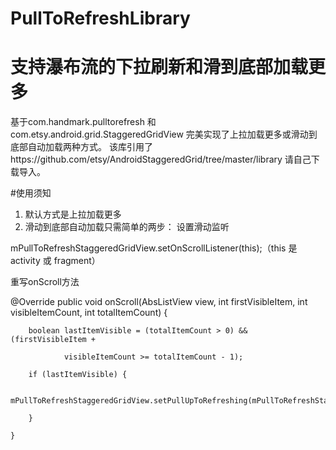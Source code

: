 # PullToRefreshLibrary
支持瀑布流的下拉刷新和滑到底部加载更多
=
基于com.handmark.pulltorefresh 和 com.etsy.android.grid.StaggeredGridView 完美实现了上拉加载更多或滑动到底部自动加载两种方式。
该库引用了https://github.com/etsy/AndroidStaggeredGrid/tree/master/library 请自己下载导入。

#使用须知
1. 默认方式是上拉加载更多
2. 滑动到底部自动加载只需简单的两步：
设置滑动监听

mPullToRefreshStaggeredGridView.setOnScrollListener(this);（this 是activity 或 fragment）

重写onScroll方法

 @Override
    public void onScroll(AbsListView view, int firstVisibleItem, int visibleItemCount, int totalItemCount) {
    
        boolean lastItemVisible = (totalItemCount > 0) && (firstVisibleItem +
        
                visibleItemCount >= totalItemCount - 1);
                
        if (lastItemVisible) {
        
            mPullToRefreshStaggeredGridView.setPullUpToRefreshing(mPullToRefreshStaggeredGridView);
            
        }
        
    }
